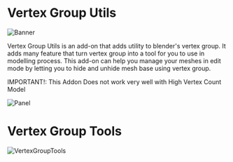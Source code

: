# Vertex Group Utils

![Banner](https://Blenderboi.com/gallery/VertexGroupUtils/Banner.png)

Vertex Group Utils is an add-on that adds utility to blender's vertex group. It adds many feature that turn vertex group into a tool for you to use in modelling process. This add-on can help you manage your meshes in edit mode by letting you to hide and unhide mesh base using vertex group.

  IMPORTANT!: This Addon Does not work very well with High Vertex Count Model

![Panel](https://user-images.githubusercontent.com/79613445/210227462-2e7d431d-28af-4f72-845b-9d6cdb7d0001.png)

# Vertex Group Tools

![VertexGroupTools](https://user-images.githubusercontent.com/79613445/210227612-02cef195-be97-488e-a8b4-f2cf32d388c9.png)
